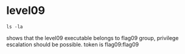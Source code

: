 # level09

```shell
ls -la
```

shows that the level09 executable belongs to flag09 group, privilege escalation should be possible. token is flag09:flag09



